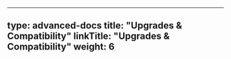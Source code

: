 
---
type: advanced-docs
title: "Upgrades & Compatibility"
linkTitle: "Upgrades & Compatibility"
weight: 6
---

